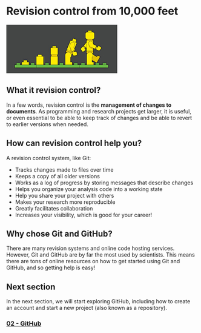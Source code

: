 # Revision control from 10,000 feet

![image](../images/00_ControlVersion.jpg)

## What it revision control?

In a few words, revision control is the **management of changes to documents**.
As programming and research projects get larger, it is useful, or even
essential to be able to keep track of changes and be able to revert to earlier
versions when needed.

## How can revision control help you?

A revision control system, like Git:

- Tracks changes made to files over time
- Keeps a copy of all older versions
- Works as a log of progress by storing messages that describe changes
- Helps you organize your analysis code into a working state
- Help you share your project with others
- Makes your research more reproducible
- Greatly facilitates collaboration
- Increases your visibility, which is good for your career!

## Why chose Git and GitHub?

There are many revision systems and online code hosting services. However, Git
and GitHub are by far the most used by scientists. This means there are tons of
online resources on how to get started using Git and GitHub, and so getting
help is easy!

## Next section

In the next section, we will start exploring GitHub, including how to create an
account and start a new project (also known as a repository).

### [02 - GitHub](02_github.md)

